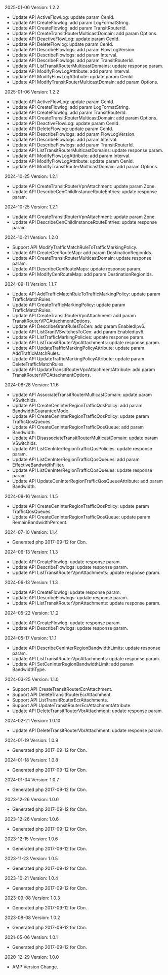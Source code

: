2025-01-06 Version: 1.2.2
- Update API ActiveFlowLog: update param CenId.
- Update API CreateFlowlog: add param LogFormatString.
- Update API CreateFlowlog: add param TransitRouterId.
- Update API CreateTransitRouterMulticastDomain: add param Options.
- Update API DeactiveFlowLog: update param CenId.
- Update API DeleteFlowlog: update param CenId.
- Update API DescribeFlowlogs: add param FlowLogVersion.
- Update API DescribeFlowlogs: add param Interval.
- Update API DescribeFlowlogs: add param TransitRouterId.
- Update API ListTransitRouterMulticastDomains: update response param.
- Update API ModifyFlowLogAttribute: add param Interval.
- Update API ModifyFlowLogAttribute: update param CenId.
- Update API ModifyTransitRouterMulticastDomain: add param Options.


2025-01-06 Version: 1.2.2
- Update API ActiveFlowLog: update param CenId.
- Update API CreateFlowlog: add param LogFormatString.
- Update API CreateFlowlog: add param TransitRouterId.
- Update API CreateTransitRouterMulticastDomain: add param Options.
- Update API DeactiveFlowLog: update param CenId.
- Update API DeleteFlowlog: update param CenId.
- Update API DescribeFlowlogs: add param FlowLogVersion.
- Update API DescribeFlowlogs: add param Interval.
- Update API DescribeFlowlogs: add param TransitRouterId.
- Update API ListTransitRouterMulticastDomains: update response param.
- Update API ModifyFlowLogAttribute: add param Interval.
- Update API ModifyFlowLogAttribute: update param CenId.
- Update API ModifyTransitRouterMulticastDomain: add param Options.


2024-10-25 Version: 1.2.1
- Update API CreateTransitRouterVpnAttachment: update param Zone.
- Update API DescribeCenChildInstanceRouteEntries: update response param.


2024-10-25 Version: 1.2.1
- Update API CreateTransitRouterVpnAttachment: update param Zone.
- Update API DescribeCenChildInstanceRouteEntries: update response param.


2024-10-21 Version: 1.2.0
- Support API ModifyTrafficMatchRuleToTrafficMarkingPolicy.
- Update API CreateCenRouteMap: add param DestinationRegionIds.
- Update API CreateTransitRouterMulticastDomain: update response param.
- Update API DescribeCenRouteMaps: update response param.
- Update API ModifyCenRouteMap: add param DestinationRegionIds.


2024-09-11 Version: 1.1.7
- Update API AddTrafficMatchRuleToTrafficMarkingPolicy: update param TrafficMatchRules.
- Update API CreateTrafficMarkingPolicy: update param TrafficMatchRules.
- Update API CreateTransitRouterVpcAttachment: add param TransitRouterVPCAttachmentOptions.
- Update API DescribeGrantRulesToCen: add param EnabledIpv6.
- Update API ListGrantVSwitchesToCen: add param EnabledIpv6.
- Update API ListTrafficMarkingPolicies: update response param.
- Update API ListTransitRouterVpcAttachments: update response param.
- Update API UpdateTrafficMarkingPolicyAttribute: update param AddTrafficMatchRules.
- Update API UpdateTrafficMarkingPolicyAttribute: update param DeleteTrafficMatchRules.
- Update API UpdateTransitRouterVpcAttachmentAttribute: add param TransitRouterVPCAttachmentOptions.


2024-08-28 Version: 1.1.6
- Update API AssociateTransitRouterMulticastDomain: update param VSwitchIds.
- Update API CreateCenInterRegionTrafficQosPolicy: add param BandwidthGuaranteeMode.
- Update API CreateCenInterRegionTrafficQosPolicy: update param TrafficQosQueues.
- Update API CreateCenInterRegionTrafficQosQueue: add param Bandwidth.
- Update API DisassociateTransitRouterMulticastDomain: update param VSwitchIds.
- Update API ListCenInterRegionTrafficQosPolicies: update response param.
- Update API ListCenInterRegionTrafficQosQueues: add param EffectiveBandwidthFilter.
- Update API ListCenInterRegionTrafficQosQueues: update response param.
- Update API UpdateCenInterRegionTrafficQosQueueAttribute: add param Bandwidth.


2024-08-16 Version: 1.1.5
- Update API CreateCenInterRegionTrafficQosPolicy: update param TrafficQosQueues.
- Update API CreateCenInterRegionTrafficQosQueue: update param RemainBandwidthPercent.


2024-07-10 Version: 1.1.4
- Generated php 2017-09-12 for Cbn.

2024-06-13 Version: 1.1.3
- Update API CreateFlowlog: update response param.
- Update API DescribeFlowlogs: update response param.
- Update API ListTransitRouterVpnAttachments: update response param.


2024-06-13 Version: 1.1.3
- Update API CreateFlowlog: update response param.
- Update API DescribeFlowlogs: update response param.
- Update API ListTransitRouterVpnAttachments: update response param.


2024-05-22 Version: 1.1.2
- Update API CreateFlowlog: update response param.
- Update API DescribeFlowlogs: update response param.


2024-05-17 Version: 1.1.1
- Update API DescribeCenInterRegionBandwidthLimits: update response param.
- Update API ListTransitRouterVpcAttachments: update response param.
- Update API SetCenInterRegionBandwidthLimit: add param BandwidthType.


2024-03-25 Version: 1.1.0
- Support API CreateTransitRouterEcrAttachment.
- Support API DeleteTransitRouterEcrAttachment.
- Support API ListTransitRouterEcrAttachments.
- Support API UpdateTransitRouterEcrAttachmentAttribute.
- Update API DeleteTransitRouterVbrAttachment: update response param.


2024-02-21 Version: 1.0.10
- Update API DeleteTransitRouterVbrAttachment: update response param.


2024-01-19 Version: 1.0.9
- Generated php 2017-09-12 for Cbn.

2024-01-18 Version: 1.0.8
- Generated php 2017-09-12 for Cbn.

2024-01-04 Version: 1.0.7
- Generated php 2017-09-12 for Cbn.

2023-12-26 Version: 1.0.6
- Generated php 2017-09-12 for Cbn.

2023-12-26 Version: 1.0.6
- Generated php 2017-09-12 for Cbn.

2023-12-15 Version: 1.0.6
- Generated php 2017-09-12 for Cbn.

2023-11-23 Version: 1.0.5
- Generated php 2017-09-12 for Cbn.

2023-10-21 Version: 1.0.4
- Generated php 2017-09-12 for Cbn.

2023-09-08 Version: 1.0.3
- Generated php 2017-09-12 for Cbn.

2023-08-08 Version: 1.0.2
- Generated php 2017-09-12 for Cbn.

2021-05-06 Version: 1.0.1
- Generated php 2017-09-12 for Cbn.

2020-12-29 Version: 1.0.0
- AMP Version Change.

